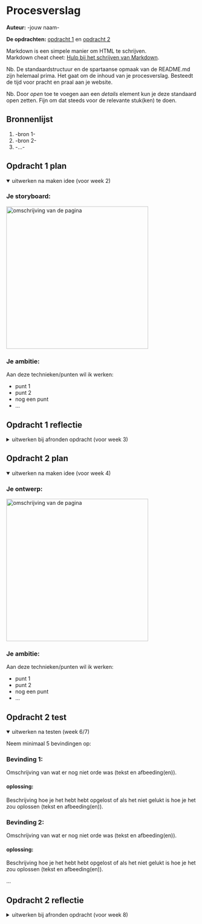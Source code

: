# Procesverslag
**Auteur:** -jouw naam-

**De opdrachten:** [opdracht 1](opdracht1/index.html) en [opdracht 2](opdracht2/index.html)


Markdown is een simpele manier om HTML te schrijven.  
Markdown cheat cheet: [Hulp bij het schrijven van Markdown](https://github.com/adam-p/markdown-here/wiki/Markdown-Cheatsheet).

Nb. De standaardstructuur en de spartaanse opmaak van de README.md zijn helemaal prima. Het gaat om de inhoud van je procesverslag. Besteedt de tijd voor pracht en praal aan je website.

Nb. Door *open* toe te voegen aan een *details* element kun je deze standaard open zetten. Fijn om dat steeds voor de relevante stuk(ken) te doen.



## Bronnenlijst
  1. -bron 1-
  2. -bron 2-
  3. -...-



## Opdracht 1 plan

<details open>
  <summary>uitwerken na maken idee (voor week 2)</summary>

  ### Je storyboard:
  <img src="images/dummy-plaatje.jpg" width="375px" alt="omschrijving van de pagina">

  ### Je ambitie: 
  Aan deze technieken/punten wil ik werken:
  - punt 1
  - punt 2
  - nog een punt
  - ...
 
</details>



## Opdracht 1 reflectie

<details>
  <summary>uitwerken bij afronden opdracht (voor week 3)</summary>

  ### Je uitkomst - karakteristiek screenshot(s):
  <img src="images/dummy-plaatje.jpg" width="375px" alt="omschrijving van de pagina">

  ### Dit ging goed/Heb ik geleerd: 
  Korte omschrijving met plaatje(s)
  <img src="images/dummy-plaatje.jpg" width="375px" alt="omschrijving van de pagina">

  ### Dit was lastig/Is niet gelukt:
  Korte omschrijving met plaatje(s)
  <img src="images/dummy-plaatje.jpg" width="375px" alt="omschrijving van de pagina">
 
</details>



## Opdracht 2 plan

<details open>
  <summary>uitwerken na maken idee (voor week 4)</summary>

  ### Je ontwerp:
  <img src="images/dummy-plaatje.jpg" width="375px" alt="omschrijving van de pagina">

  ### Je ambitie: 
  Aan deze technieken/punten wil ik werken:
  - punt 1
  - punt 2
  - nog een punt
  - ...
 
</details>



## Opdracht 2 test

<details open>
  <summary>uitwerken na testen (week 6/7)</summary>

  Neem minimaal 5 bevindingen op:

  

  ### Bevinding 1:
  Omschrijving van wat er nog niet orde was (tekst en afbeeding(en)).

  #### oplossing:
  Beschrijving hoe je het hebt hebt opgelost of als het niet gelukt is hoe je het zou oplossen (tekst en afbeeding(en)).



  ### Bevinding 2:
  Omschrijving van wat er nog niet orde was (tekst en afbeeding(en)).

  #### oplossing:
  Beschrijving hoe je het hebt hebt opgelost of als het niet gelukt is hoe je het zou oplossen (tekst en afbeeding(en)).



  ...



 
</details>



## Opdracht 2 reflectie

<details>
  <summary>uitwerken bij afronden opdracht (voor week 8)</summary>

  ### Je uitkomst - karakteristiek screenshot(s):
  <img src="images/dummy-plaatje.jpg" width="375px" alt="omschrijving van de pagina">

  ### Dit ging goed/Heb ik geleerd: 
  Korte omschrijving met plaatje(s)
  <img src="images/dummy-plaatje.jpg" width="375px" alt="omschrijving van de pagina">

  ### Dit was lastig/Is niet gelukt:
  Korte omschrijving met plaatje(s)
  <img src="images/dummy-plaatje.jpg" width="375px" alt="omschrijving van de pagina">
 
</details>